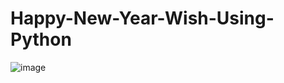 # Happy-New-Year-Wish-Using-Python
![image](https://user-images.githubusercontent.com/62868878/103392346-5c65ce80-4b43-11eb-9857-863c1a6388b8.png)
